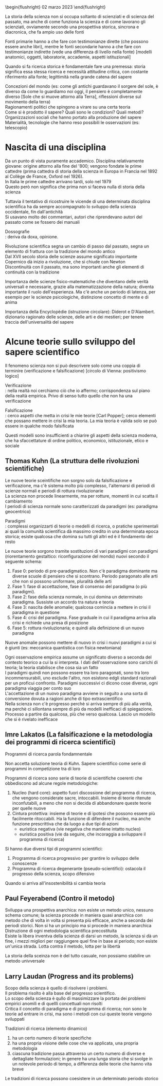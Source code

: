 \begin{flushright}
02 marzo 2023
\end{flushright}

La storia della scienza non si occupa soltanto di scienziati e di scienza del passato, ma anche di come funziona la scienza e di come lavorano gli scienziati, ovviamente secondo una prospettiva storica, sincrona e diacronica, che fa ampio uso delle fonti

Fonti primarie hanno a che fare con testimonianze dirette (che possono essere anche libri), mentre le fonti secondarie hanno a che fare con testimonianze indirette (vede una differenza di livello nella fonte) [modelli anatomici, oggetti, laboratorie, accademie, aspetti istituzionali]

Quando si fa ricerca storica è fondamentale fare una premessa: storia significa essa stessa ricerca e necessità attitudine critica, con costante riferimento alla fonte; legittimità nella grande catena del sapere

Concezioni del mondo (es: come gli antichi guardavano il sorgere del sole, è diverso da come lo guardiamo noi oggi, il pensiero è completamente diverso [Sole che si muove attorno alla Terra], riflessioni diverse sul movimento della terra)  
Ragionamenti politici che spingono a virare su una certa teoria  
Come si è prodotto il sapere? Quali sono le condizioni? Quali metodi?  
Organizzazioni sociali che hanno portato alla produzione del sapere  
Materialità, tecnologie che hanno reso possibili le osservazioni (es: telescopio)  

# Nascita di una disciplina

Da un punto di vista puramente accademico. Disciplina relativamente giovane: origine attorno alla fine del '800; vengono fondate le prime cattedre (prima cattedra di storia della scienza in Europa in Francia nel 1892 al Collège de France, Oxford nel 1926).  
In Italia le prime cattedre arrivano tardi, solo nel 1979  
Questo però non significa che prima non si faceva nulla di storia della scienza

Tuttavia il tentativo di ricostruire le vicende di una determinata disciplina scientifica ha da sempre accompagnato lo sviluppo della scienza occidentale, fin dall'antichità  
Si usavano molto dei commentari, autori che riprendevano autori del passato come se fossero dei manuali  

Dossografie  
: deriva da doxa, opinione. 

Rivoluzione scientifica segna un cambio di passo dal passato, segna un elemento di frattura con la tradizione del mondo antico  
Dal XVII secolo storia delle scienze assume significato importante  
Copernico dà inizio a rivoluzione, che si chiude con Newton  
Discontinuità con il passato, ma sono importanti anche gli elementi di continuità con la tradizione

Importanza delle scienze fisico-matematiche che diventano delle verità universali e necessarie, grazie alla matematizzazione della natura; diventa importante il ruolo dell'esperienza. Ma c'è anche un periodo di latenza, per esempio per le scienze psicologiche, distinzione concetto di mente e di anima

Importanza della Encyclopèdie (istruzione circolare): Diderot e D'Alambert. dizionario ragionato delle scienze, delle arti e dei mestieri; per tenere traccia dell'universalità del sapere

# Alcune teorie sullo sviluppo del sapere scientifico

Il fenomeno scienza non si può descrivere solo come una coppia di terminire (verificazione e falsificazione) [circolo di Vienna: positivismo logico]  

Verificazione  
: nella realtà noi cerchiamo ciò che io affermo; corrispondenza sul piano della realtà empirica. Privo di senso tutto quello che non ha una verificazione 

Falsificazione  
: cerco aspetti che metta in crisi le mie teorie [Carl Popper]; cerco elementi che possano mettere in crisi la mia teoria. La mia teoria è valida solo se può essere in qualche modo falsificata

Questi modelli sono insufficienti a chiarire gli aspetti della scienza moderna, che ha sfaccettature di ordine politico, economico, istituzionale, etico e sociale

## Thomas Kuhn (La struttura delle rivoluzioni scientifiche)  
Le nuove teorie sceintifiche non sorgno solo da falsificazione e verificazione, ma c'è sistema molto più complesso, l'alternarsi di periodi di scienze normali e periodi di rottura rivoluzionarie  
La scienza non procede linearmente, ma per rotture, momenti in cui scatta il cambiamento  
I periodi di scienza normale sono caratterizzati da paradigmi (es: paradigma geocentrico)

Paradigmi  
: complessi organizzarti di teorie o medelli di ricerca, o pratiche sperimentali ai quali la comunità scientifica dà massimo credito in una determinata epoca storica; esiste qualcosa che domina su tutti gli altri ed è il fondamento del resto

Le nuove teorie sorgono tramite sostituzioni di vari paradigmi con paradigmi (riorentamento gestaltico: riconfigurazione del mondo) nuovi secondo il seguente schema:

1. Fase 0: periodo di pre-paradigmatico. Non c'è paradigma dominante ma diverse scuole di pensiero che si scontrano. Periodo paragonato alle arti che non si possono uniformare, pluralità delle arti
1. Fase 1: fase di accettazione, fase di consenso del paradigma (o più paradigmi). 
1. Fase 2: fase della scienza normale, in cui domina un determinato paradigma. Sussiste un accordo tra natura e teoria
1. Fase 3: nascita delle anomalie; qualcosa comincia a mettere in crisi il paradigma in questione
1. Fase 4: crisi del paradigma. Fase graduale in cui il paradigma arriva alla crisi e richiede una presa di posizione
1. Fase 5: rottura rivoluzionaria; e quindi alla definizione di un nuovo paradigma

Nuove anomalie possono mettere di nuovo in crisi i nuovi paradigmi a cui si è giunti (es: meccanica quantistica con fisica newtoniana)

Ogni osservazione empirica assume un significato diverso a seconda del contesto teorico a cui la si interpreta. I dati dell'osservazione sono carichi di teoria; la teoria stabilisce che cosa sia un fatto  
I paradigmi quindi non possono essere tra loro paragonati, sono tra loro incommensurabili, uno esclude l'altro, non esistono edgli standard razionali per un proficui confronto. Paradigmi successivi ci dicono cose diverse, ogni paradigma viaggia per conto suo  
L'accettazione di un nuovo paradigma avviene in seguito a una sorta di conversione dovuta a ragioni anche di tipo extrascientifico  
Nella scienza non c'è progresso perchè si arriva sempre di più alla verità, ma perchè ci sillontana sempre di più da modelli inefficaci di spiegazione. Processo a partire da qualcosa, più che verso qualcosa. Lascio un modello che si è rivelato inefficace

## Imre Lakatos (La falsificazione e la metodologia dei programmi di ricerca scientifici)

Programmi di ricerca parola fondamnentale 

Non accetta soluzione teoria di Kuhn. Sapere scientifico come serie di programmi in competizione tra di loro

Programmi di ricerca sono  serie di teorie di scientifiche coerenti che obbediscono ad alcune regole metodologiche:

1. Nucleo (hard core): aspetto fuori discossione del programma di ricerca, che vengono considerate sacre, intoccabili. Insieme di teorie ritenute inconfutabili, a meno che non si decida di abbandonare queste teorie per quelle nuove
1. Cintura protettiva: insieme di teorie e di ipotesi che possono essere più facilmente ritoccabili. Ha la funzione di difendere il nucleo, ma anche funzione prescrittiva che da luogo a due tipi di azioni
    - euristica negativa (vie negativa che mantiene intatto nucleo)
    - euristica positiva (vie da seguire, che incoraggia a sviluppare il programma di ricerca)

Si hanno due diversi tipi di programmi scientifici: 

1. Programma di ricerca progressivo per grantire lo sviluppo delle conoscenze
2. Programma di ricerca degenerante (pseudo-scientifici): ostacola il progresso della scienza, scopo difensivo    

Quando si arriva all'insostenibilità si cambia teoria

## Paul Feyerabend (Contro il metodo)

Sviluppa una prospettiva anarchica: non esiste un metodo unico, nessuno schema comune; la scienza procede in maniera quasi anarchica con metodo che di volta in volta si presenta più efficace, anche a seconda dei periodi storici. Non si ha un principio ma si procede in maniera anarchica  
Distruzione di ogni metodologia scientifica precostituita  
Esiste la libera inventva della scienza di darsi un metodo, la scienza si dà un fine, i mezzi migliori per raggiungere quel fine in base al periodo; non esiste un'unica strada. Lotta contra il metodo, lotta per la libertà

La storia della sceinza non è del tutto casuale, non possiamo stabilire un metodo univversale

## Larry Laudan (Progress and its problems)

Scopo della scienza è quello di risolvere i problemi.  
Il problema risolto è alla base del progresso scientifico.  
Lo scopo della scienza è qullo di massimizzare la portata dei problemi empirici anomili e di quellli concettuali non risolti  
Critica il concetto di paradigma e di programma di ricerca; non sono le teorie ad entrare in crisi, ma sono i metodi con cui queste teorie vengono sviluppati

Tradizioni di ricerca (elemento dinamico) 

1. ha un certo numero di teorie specifiche
1. ha una propria visione delle cose che va applicata, una propria metodologia
1. ciascuna tradizione passa attraverso un certo numero di diverse e dettagliate formulazioni; in genere ha una lunga storia che si svolge in un notevole periodo di tempo, a differenza delle teorie che hanno vita breve

Le tradizioni di ricerca possono coesistere in un determinato periodo storico